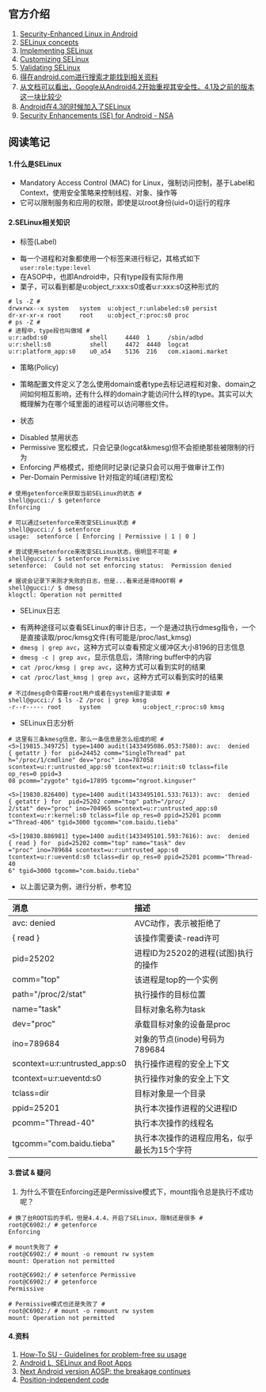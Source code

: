 
## 官方介绍

1. [Security-Enhanced Linux in Android][1]
2. [SELinux concepts][2]
3. [Implementing SELinux][3]
4. [Customizing SELinux][4]
5. [Validating SELinux][5]
6. [得在android.com进行搜索才能找到相关资料][6]
7. [从文档可以看出，Google从Android4.2开始重视其安全性。4.1及之前的版本这一块比较少][7]
8. [Android在4.3的时候加入了SELinux][8]
9. [Security Enhancements (SE) for Android - NSA][9]

## 阅读笔记

#### 1.什么是SELinux

- Mandatory Access Control (MAC) for Linux，强制访问控制，基于Label和Context，使用安全策略来控制线程、对象、操作等
- 它可以限制服务和应用的权限，即使是以root身份(uid=0)运行的程序

#### 2.SELinux相关知识

- 标签(Label)
 + 每一个进程和对象都使用一个标签来进行标记，其格式如下
&ensp;`user:role:type:level`
 + 在ASOP中，也即Android中，只有type段有实际作用
 + 栗子，可以看到都是u:object_r:xxx:s0或者u:r:xxx:s0这种形式的

``` Shell
# ls -Z #
drwxrwx--x system   system  u:object_r:unlabeled:s0 persist
dr-xr-xr-x root     root    u:object_r:proc:s0 proc
# ps -Z #
# 进程中，type段也叫做域 #
u:r:adbd:s0            shell     4440  1     /sbin/adbd
u:r:shell:s0           shell     4472  4440  logcat
u:r:platform_app:s0    u0_a54    5136  216   com.xiaomi.market
```

- 策略(Policy)
 + 策略配置文件定义了怎么使用domain或者type去标记进程和对象、domain之间如何相互影响，还有什么样的domain才能访问什么样的type。其实可以大概理解为在哪个域里面的进程可以访问哪些文件。

- 状态
 + Disabled
    禁用状态
 + Permissive
    宽松模式，只会记录(logcat&kmesg)但不会拒绝那些被限制的行为
 + Enforcing
    严格模式，拒绝同时记录(记录只会可以用于做审计工作)
 + Per-Domain Permissive
    针对指定的域(进程)宽松

``` Shell
# 使用getenforce来获取当前SELinux的状态 #
shell@gucci:/ $ getenforce
Enforcing

# 可以通过setenforce来改变SELinux状态 #
shell@gucci:/ $ setenforce
usage:  setenforce [ Enforcing | Permissive | 1 | 0 ]

# 尝试使用setenforce来改变SELinux状态，很明显不可能 #
shell@gucci:/ $ setenforce Permissive
setenforce:  Could not set enforcing status:  Permission denied

# 据说会记录下来刚才失败的日志，但是...看来还是得ROOT啊 #
shell@gucci:/ $ dmesg
klogctl: Operation not permitted
```

- SELinux日志
 + 有两种途径可以查看SELinux的审计日志，一个是通过执行dmesg指令，一个是直接读取/proc/kmsg文件(有可能是/proc/last_kmsg)
 + `dmesg | grep avc`，这种方式可以查看预定义缓冲区大小8196的日志信息
 + `dmesg -c | grep avc`，显示信息后，清除ring buffer中的内容
 + `cat /proc/kmsg | grep avc`，这种方式可以看到实时的结果
 + `cat /proc/last_kmsg | grep avc`，这种方式可以看到实时的结果

``` Shell
# 不过dmesg命令需要root用户或者在system组才能读取 #
shell@gucci:/ $ ls -Z /proc | grep kmsg
-r--r----- root     system            u:object_r:proc:s0 kmsg
```

- SELinux日志分析

``` Shell
# 这里有三条kmesg信息，那么一条信息是怎么组成的呢 #
<5>[19815.349725] type=1400 audit(1433495086.053:7580): avc:  denied  { getattr } for  pid=24452 comm="SingleThread" pat
h="/proc/1/cmdline" dev="proc" ino=787058 scontext=u:r:untrusted_app:s0 tcontext=u:r:init:s0 tclass=file op_res=0 ppid=3
08 pcomm="zygote" tgid=17895 tgcomm="ngroot.kinguser"

<5>[19830.826400] type=1400 audit(1433495101.533:7613): avc:  denied  { getattr } for  pid=25202 comm="top" path="/proc/
2/stat" dev="proc" ino=704965 scontext=u:r:untrusted_app:s0 tcontext=u:r:kernel:s0 tclass=file op_res=0 ppid=25201 pcomm
="Thread-406" tgid=3000 tgcomm="com.baidu.tieba"

<5>[19830.886981] type=1400 audit(1433495101.593:7616): avc:  denied  { read } for  pid=25202 comm="top" name="task" dev
="proc" ino=789684 scontext=u:r:untrusted_app:s0 tcontext=u:r:ueventd:s0 tclass=dir op_res=0 ppid=25201 pcomm="Thread-40
6" tgid=3000 tgcomm="com.baidu.tieba"
```

- 以上面记录为例，进行分析，参考[10]

| 消息 | 描述 |
| :-- | :-- |
| avc: denied | AVC动作，表示被拒绝了 |
| { read } | 该操作需要读-read许可 |
| pid=25202 | 进程ID为25202的进程(试图)执行的操作 |
| comm="top" | 该进程是top的一个实例 |
| path="/proc/2/stat" | 执行操作的目标位置 |
| name="task" | 目标对象名称为task |
| dev="proc" | 承载目标对象的设备是proc |
| ino=789684 | 对象的节点(inode)号码为789684 |
| scontext=u:r:untrusted_app:s0 | 执行操作进程的安全上下文 |
| tcontext=u:r:ueventd:s0 | 执行操作对象的安全上下文 |
| tclass=dir | 目标对象是一个目录 |
| ppid=25201 | 执行本次操作进程的父进程ID |
| pcomm="Thread-40" | 执行本次操作的线程名 |
| tgcomm="com.baidu.tieba" | 执行本次操作的进程应用名，似乎最长为15个字符 |

#### 3.尝试 & 疑问

1. 为什么不管在Enforcing还是Permissive模式下，mount指令总是执行不成功呢？

``` Shell
# 换了台ROOT后的手机，但是4.4.4，开启了SELinux，限制还是很多 #
root@C6902:/ # getenforce
Enforcing

# mount失败了 #
root@C6902:/ # mount -o remount rw system
mount: Operation not permitted

root@C6902:/ # setenforce Permissive
root@C6902:/ # getenforce
Permissive

# Permissive模式也还是失败了 #
root@C6902:/ # mount -o remount rw system
mount: Operation not permitted
```

#### 4.资料

1. [How-To SU - Guidelines for problem-free su usage](http://su.chainfire.eu/)
2. [Android L, SELinux and Root Apps](http://cygery.com/wordpress/2014/06/29/android-l-selinux-root-apps/)
3. [Next Android version AOSP: the breakage continues](https://plus.google.com/+Chainfire/posts/TkGWeaiCYA9)
4. [Position-independent code](http://en.wikipedia.org/wiki/Position-independent_code)

[1]:http://source.android.com/devices/tech/security/selinux/index.html
[2]:http://source.android.com/devices/tech/security/selinux/concepts.html
[3]:http://source.android.com/devices/tech/security/selinux/implement.html
[4]:http://source.android.com/devices/tech/security/selinux/customize.html
[5]:http://source.android.com/devices/tech/security/selinux/validate.html
[6]:http://www.android.com/results/index.html#q=SEAndroid
[7]:https://source.android.com/devices/tech/security/enhancements/enhancements41.html
[8]:https://source.android.com/devices/tech/security/enhancements/enhancements43.html
[9]:https://events.linuxfoundation.org/sites/events/files/slides/abs2014_seforandroid_smalley.pdf
[10]:https://debian-handbook.info/browse/zh-CN/stable/sect.selinux.html
[11]:https://wiki.gentoo.org/wiki/SELinux/Tutorials/Where_to_find_SELinux_permission_denial_details
[12]:http://wiki.centos.org/zh/HowTos/SELinux
[13]:http://www.cnblogs.com/xiaoluo501395377/archive/2013/05/26/3100444.html
[14]:http://blog.chinaunix.net/uid-20564848-id-73372.html
[15]:https://www.google.com/webhp?hl=zh-CN#hl=zh-CN&q=scontext%3Du:r:untrusted_app:s0
[16]:http://forum.xda-developers.com/showthread.php?t=2292598
[17]:http://forum.xda-developers.com/crossdevice-dev/sony/giefroot-rooting-tool-cve-2014-4322-t3011598
[18]:http://forum.xda-developers.com/showpost.php?p=58515452&postcount=915